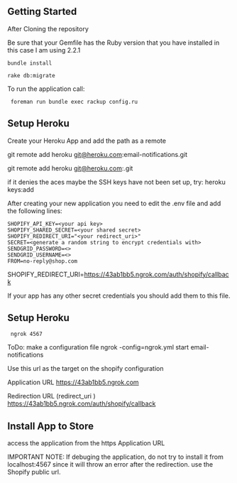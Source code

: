 
Getting Started
---------------


After Cloning the repository

Be sure that your Gemfile has the Ruby version that you have installed
in this case I am using 2.2.1

```
bundle install 
```

```
rake db:migrate
```
To run the application call:

```
 foreman run bundle exec rackup config.ru
```

Setup Heroku
---------------
Create your Heroku App and add the path as a remote


 git remote add heroku git@heroku.com:email-notifications.git

 git remote add heroku git@heroku.com:<Name-of-your-app>.git

if it denies the aces maybe the SSH keys have not been set up, try:
heroku keys:add    

After creating your new application you need to edit the .env file and add the following lines:

```
SHOPIFY_API_KEY=<your api key>
SHOPIFY_SHARED_SECRET=<your shared secret>
SHOPIFY_REDIRECT_URI="<your redirect_uri>"
SECRET=<generate a random string to encrypt credentials with>
SENDGRID_PASSWORD=<>
SENDGRID_USERNAME=<>
FROM=no-reply@shop.com
```

SHOPIFY_REDIRECT_URI=https://43ab1bb5.ngrok.com/auth/shopify/callback

If your app has any other secret credentials you should add them to this file.


Setup Heroku
---------------


```
 ngrok 4567
```


ToDo: make a configuration file
 ngrok -config=ngrok.yml start email-notifications 

 Use this url as the target on the shopify configuration

Application URL
 https://43ab1bb5.ngrok.com

Redirection URL (redirect_uri )
 https://43ab1bb5.ngrok.com/auth/shopify/callback


Install App to Store
----------------------

access the application from the https Application URL

IMPORTANT NOTE: If debuging the application, do not try to install it from localhost:4567 since it will throw an error after the redirection. use the Shopify public url.



